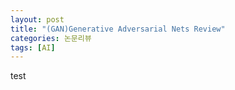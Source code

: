 ```yaml
---
layout: post
title: "(GAN)Generative Adversarial Nets Review"
categories: 논문리뷰
tags: [AI]
---
```


test
